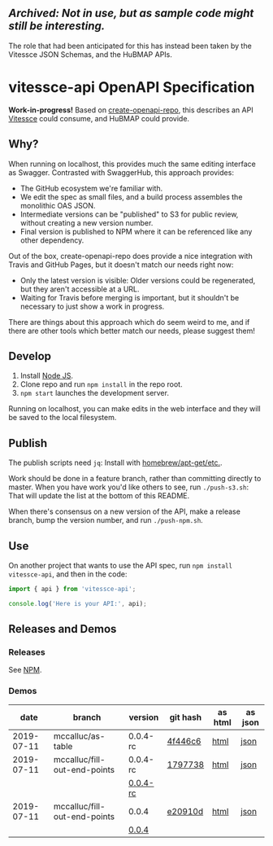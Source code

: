 ## *Archived: Not in use, but as sample code might still be interesting.*

The role that had been anticipated for this has instead been taken by the Vitessce JSON Schemas,
and the HuBMAP APIs.

# vitessce-api OpenAPI Specification

**Work-in-progress!** Based on [create-openapi-repo](https://github.com/Redocly/create-openapi-repo),
this describes an API [Vitessce](https://github.com/hubmapconsortium/vitessce) could consume,
and HuBMAP could provide.

## Why?

When running on localhost, this provides much the same editing interface as Swagger.
Contrasted with SwaggerHub, this approach provides:
- The GitHub ecosystem we're familiar with.
- We edit the spec as small files, and a build process assembles the monolithic OAS JSON.
- Intermediate versions can be "published" to S3 for public review, without creating a new version number.
- Final version is published to NPM where it can be referenced like any other dependency.

Out of the box, create-openapi-repo does provide a nice integration with Travis and GitHub Pages,
but it doesn't match our needs right now:
- Only the latest version is visible: Older versions could be regenerated, but they aren't accessible at a URL.
- Waiting for Travis before merging is important, but it shouldn't be necessary to just show a work in progress.

There are things about this approach which do seem weird to me,
and if there are other tools which better match our needs, please suggest them!

## Develop

1. Install [Node JS](https://nodejs.org/).
2. Clone repo and run `npm install` in the repo root.
3. `npm start` launches the development server.

Running on localhost, you can make edits in the web interface and they will be saved to the local filesystem.

## Publish

The publish scripts need `jq`: Install with [homebrew/apt-get/etc.](https://stedolan.github.io/jq/download/).

Work should be done in a feature branch, rather than committing directly to master.
When you have work you'd like others to see, run `./push-s3.sh`:
That will update the list at the bottom of this README.

When there's consensus on a new version of the API, make a release branch, bump the version number,
and run `./push-npm.sh`.

## Use

On another project that wants to use the API spec, run `npm install vitessce-api`,
and then in the code:

```javascript
import { api } from 'vitessce-api';

console.log('Here is your API:', api);
```

## Releases and Demos

### Releases

See [NPM](https://www.npmjs.com/package/vitessce-api).

### Demos

| date | branch | version | git hash | as html | as json |
| ---- | ------ | ------- | -------- | ------- | ------- |
| 2019-07-11 | mccalluc/as-table | 0.0.4-rc | [4f446c6](https://github.com/hms-dbmi/vitessce-api/tree/4f446c6) | [html](https://redocly.github.io/redoc/?url=https://s3.amazonaws.com/vitessce-data/vitessce-api/2019-07-11/4f446c6/openapi.json) | [json](https://s3.amazonaws.com/vitessce-data/vitessce-api/2019-07-11/4f446c6/openapi.json) |
| 2019-07-11 | mccalluc/fill-out-end-points | 0.0.4-rc | [1797738](https://github.com/hms-dbmi/vitessce-api/tree/1797738) | [html](https://redocly.github.io/redoc/?url=https://s3.amazonaws.com/vitessce-data/vitessce-api/2019-07-11/1797738/openapi.json) | [json](https://s3.amazonaws.com/vitessce-data/vitessce-api/2019-07-11/1797738/openapi.json) |
|  |  | [0.0.4-rc](https://www.npmjs.com/package/vitessce-api/v/0.0.4-rc) |  |  |  |
| 2019-07-11 | mccalluc/fill-out-end-points | 0.0.4 | [e20910d](https://github.com/hms-dbmi/vitessce-api/tree/e20910d) | [html](https://redocly.github.io/redoc/?url=https://s3.amazonaws.com/vitessce-data/vitessce-api/2019-07-11/e20910d/openapi.json) | [json](https://s3.amazonaws.com/vitessce-data/vitessce-api/2019-07-11/e20910d/openapi.json) |
|  |  | [0.0.4](https://www.npmjs.com/package/vitessce-api/v/0.0.4) |  |  |  |
